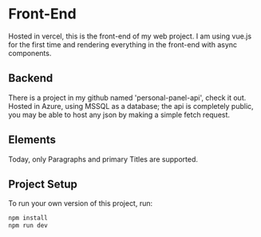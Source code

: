 # Front-End
Hosted in vercel, this is the front-end of my web project.
I am using vue.js for the first time and rendering everything in the front-end with async components.

## Backend
There is a project in my github named 'personal-panel-api', check it out.
Hosted in Azure, using MSSQL as a database; the api is completely public, you may be able to host any json by making a simple fetch request.

## Elements
Today, only Paragraphs and primary Titles are supported.

## Project Setup
To run your own version of this project, run:
```sh
npm install
npm run dev
```
